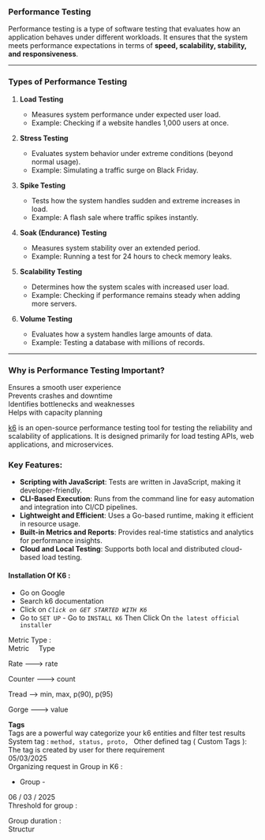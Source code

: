 
### **Performance Testing**  <br>

Performance testing is a type of software testing that evaluates how an application behaves under different workloads. It ensures that the system meets performance expectations in terms of **speed, scalability, stability, and responsiveness**.<br>

---

### **Types of Performance Testing<br>**

1. **Load Testing** <br>
    
    - Measures system performance under expected user load.<br>
    - Example: Checking if a website handles 1,000 users at once.<br>
2. **Stress Testing** <br>
    
    - Evaluates system behavior under extreme conditions (beyond normal usage).<br>
    - Example: Simulating a traffic surge on Black Friday.<br>
3. **Spike Testing** <br>
    
    - Tests how the system handles sudden and extreme increases in load.<br>
    - Example: A flash sale where traffic spikes instantly.<br>
4. **Soak (Endurance) Testing** <br>
    
    - Measures system stability over an extended period.<br>
    - Example: Running a test for 24 hours to check memory leaks.<br>
5. **Scalability Testing** <br>
    
    - Determines how the system scales with increased user load.<br>
    - Example: Checking if performance remains steady when adding more servers.<br>
6. **Volume Testing** <br>
    
    - Evaluates how a system handles large amounts of data.<br>
    - Example: Testing a database with millions of records.<br>

---

### **Why is Performance Testing Important?**<br>

 Ensures a smooth user experience  <br>
 Prevents crashes and downtime  <br>
 Identifies bottlenecks and weaknesses  <br>
 Helps with capacity planning<br>

[k6](https://k6.io/) is an open-source performance testing tool for testing the reliability and scalability of applications. It is designed primarily for load testing APIs, web applications, and microservices.<br>

### Key Features:<br>

- **Scripting with JavaScript**: Tests are written in JavaScript, making it developer-friendly.<br>
- **CLI-Based Execution**: Runs from the command line for easy automation and integration into CI/CD pipelines.<br>
- **Lightweight and Efficient**: Uses a Go-based runtime, making it efficient in resource usage.<br>
- **Built-in Metrics and Reports**: Provides real-time statistics and analytics for performance insights.<br>
- **Cloud and Local Testing**: Supports both local and distributed cloud-based load testing.<br>

#### Installation Of K6 :
- Go on Google
- Search k6 documentation
- Click on *`Click on GET STARTED WITH K6`*
- Go to `SET UP` - Go to `INSTALL K6` Then Click On `the latest official installer`

Metric Type :<br>
Metric     Type <br>

Rate ---> rate <br>

Counter ---> count  <br>

Tread --> min, max, p(90), p(95) <br>

Gorge ---> value <br>

**Tags**<br>
Tags are a powerful way categorize your k6 entities and filter test results<br>
System tag : `method, status, proto, `
Other defined tag  ( Custom Tags ): The tag is created by user for there requirement
<br>
05/03/2025
<br>
Organizing request in Group in K6 :<br>
- Group - 


06 / 03 / 2025 <br>
Threshold for group : <br>

Group duration : <br>
Structur 


